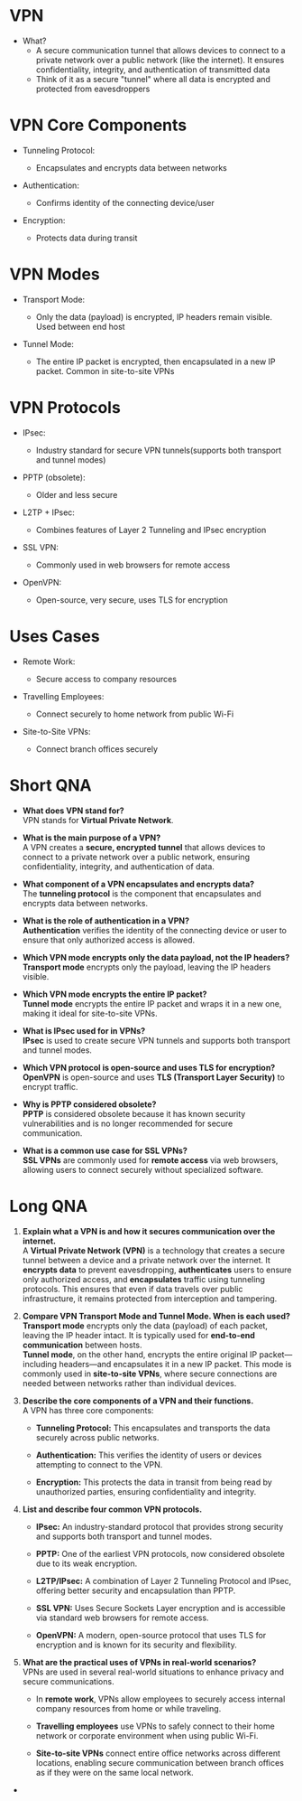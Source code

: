 # VPN
- What?
	- A secure communication tunnel that allows devices to connect to a private network over a public network (like the internet). It ensures confidentiality, integrity, and authentication of transmitted data
	- Think of it as a secure "tunnel" where all data is encrypted and protected from eavesdroppers

# VPN Core Components
- Tunneling Protocol:
	- Encapsulates and encrypts data between networks
	
- Authentication:
	- Confirms identity of the connecting device/user
	
- Encryption:
	- Protects data during transit

# VPN Modes
- Transport Mode:
	- Only the data (payload) is encrypted, IP headers remain visible. Used between end host
	
- Tunnel Mode:
	- The entire IP packet is encrypted, then encapsulated in a new IP packet. Common in site-to-site VPNs

# VPN Protocols
- IPsec:
	- Industry standard for secure VPN tunnels(supports both transport and tunnel modes)
	
- PPTP (obsolete):
	- Older and less secure
	
- L2TP + IPsec:
	- Combines features of Layer 2 Tunneling and IPsec encryption
	
- SSL VPN:
	- Commonly used in web browsers for remote access
	
- OpenVPN:
	- Open-source, very secure, uses TLS for encryption

# Uses Cases
- Remote Work:
	- Secure access to company resources
	
- Travelling Employees:
	- Connect securely to home network from public Wi-Fi
	
- Site-to-Site VPNs:
	- Connect branch offices securely

# Short QNA
- **What does VPN stand for?**  
    VPN stands for **Virtual Private Network**.
    
- **What is the main purpose of a VPN?**  
    A VPN creates a **secure, encrypted tunnel** that allows devices to connect to a private network over a public network, ensuring confidentiality, integrity, and authentication of data.
    
- **What component of a VPN encapsulates and encrypts data?**  
    The **tunneling protocol** is the component that encapsulates and encrypts data between networks.
    
- **What is the role of authentication in a VPN?**  
    **Authentication** verifies the identity of the connecting device or user to ensure that only authorized access is allowed.
    
- **Which VPN mode encrypts only the data payload, not the IP headers?**  
    **Transport mode** encrypts only the payload, leaving the IP headers visible.
    
- **Which VPN mode encrypts the entire IP packet?**  
    **Tunnel mode** encrypts the entire IP packet and wraps it in a new one, making it ideal for site-to-site VPNs.
    
- **What is IPsec used for in VPNs?**  
    **IPsec** is used to create secure VPN tunnels and supports both transport and tunnel modes.
    
- **Which VPN protocol is open-source and uses TLS for encryption?**  
    **OpenVPN** is open-source and uses **TLS (Transport Layer Security)** to encrypt traffic.
    
- **Why is PPTP considered obsolete?**  
    **PPTP** is considered obsolete because it has known security vulnerabilities and is no longer recommended for secure communication.
    
- **What is a common use case for SSL VPNs?**  
    **SSL VPNs** are commonly used for **remote access** via web browsers, allowing users to connect securely without specialized software.

# Long QNA
1. **Explain what a VPN is and how it secures communication over the internet.**  
    A **Virtual Private Network (VPN)** is a technology that creates a secure tunnel between a device and a private network over the internet. It **encrypts data** to prevent eavesdropping, **authenticates** users to ensure only authorized access, and **encapsulates** traffic using tunneling protocols. This ensures that even if data travels over public infrastructure, it remains protected from interception and tampering.
    
2. **Compare VPN Transport Mode and Tunnel Mode. When is each used?**  
    **Transport mode** encrypts only the data (payload) of each packet, leaving the IP header intact. It is typically used for **end-to-end communication** between hosts.  
    **Tunnel mode**, on the other hand, encrypts the entire original IP packet—including headers—and encapsulates it in a new IP packet. This mode is commonly used in **site-to-site VPNs**, where secure connections are needed between networks rather than individual devices.
    
3. **Describe the core components of a VPN and their functions.**  
    A VPN has three core components:
    
    - **Tunneling Protocol:** This encapsulates and transports the data securely across public networks.
        
    - **Authentication:** This verifies the identity of users or devices attempting to connect to the VPN.
        
    - **Encryption:** This protects the data in transit from being read by unauthorized parties, ensuring confidentiality and integrity.
        
4. **List and describe four common VPN protocols.**
    
    - **IPsec:** An industry-standard protocol that provides strong security and supports both transport and tunnel modes.
        
    - **PPTP:** One of the earliest VPN protocols, now considered obsolete due to its weak encryption.
        
    - **L2TP/IPsec:** A combination of Layer 2 Tunneling Protocol and IPsec, offering better security and encapsulation than PPTP.
        
    - **SSL VPN:** Uses Secure Sockets Layer encryption and is accessible via standard web browsers for remote access.
        
    - **OpenVPN:** A modern, open-source protocol that uses TLS for encryption and is known for its security and flexibility.
        
5. **What are the practical uses of VPNs in real-world scenarios?**  
    VPNs are used in several real-world situations to enhance privacy and secure communications.
    
    - In **remote work**, VPNs allow employees to securely access internal company resources from home or while traveling.
        
    - **Travelling employees** use VPNs to safely connect to their home network or corporate environment when using public Wi-Fi.
        
    - **Site-to-site VPNs** connect entire office networks across different locations, enabling secure communication between branch offices as if they were on the same local network.
- 


